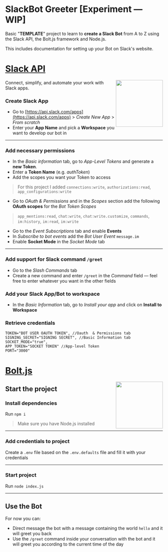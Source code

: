 # SlackBot Greeter [Experiment — WIP]
  
Basic "**TEMPLATE**" project to learn to **create a Slack Bot** from A to Z using the Slack API, the Bolt.js framework and Node.js.  

This includes documentation for setting up your Bot on Slack's website.

# [Slack API](https://api.slack.com/apps)

<img align="right" src="https://upload.wikimedia.org/wikipedia/commons/thumb/d/d5/Slack_icon_2019.svg/2048px-Slack_icon_2019.svg.png" height="150px">

Connect, simplify, and automate your work with Slack apps.

### Create Slack App

- Go to [https://api.slack.com/apps](https://api.slack.com/apps) > _Create New App_ > _From scratch_
- Enter your **App Name** and pick a **Workspace** you want to develop our bot in

---

### Add necessary permissions

- In the _Basic information_ tab, go to _App-Level Tokens_ and generate a **new Token**.
- Enter a **Token Name** (e.g. _authToken_)
- Add the scopes you want your Token to access

> For this project I added `connections:write`, `authorizations:read`, `app_configurations:write`

- Go to _OAuth & Permissions_ and in the _Scopes_ section add the following **OAuth scopes** for the _Bot Token Scopes_

> `app_mentions:read`, `chat:write`, `chat:write.customize`, `commands`, `im:history`, `im:read`, `im:write`

- Go to the _Event Subscriptions_ tab and enable **Events**
- In _Subscribe to bot events_ add the _Bot User Event_ `message.im`
- Enable **Socket Mode** in the _Socket Mode_ tab

---

### Add support for Slack command `/greet`

- Go to the _Slash Commands_ tab
- Create a new command and enter `/greet` in the _Command_ field — feel free to enter whatever you want in the other fields

### Add your Slack App/Bot to workspace

- In the _Basic Information_ tab, go to _Install your app_ and click on **Install to Workspace**

### Retrieve credentials

```
TOKEN="BOT USER OAUTH TOKEN", //Oauth  & Permissions tab
SIGNING_SECRET="SIGNING SECRET", //Basic Information tab
SOCKET_MODE="true",
APP_TOKEN="SOCKET TOKEN" //App-level Token
PORT="3000"
```

# [Bolt.js](https://slack.dev/bolt-js/tutorial/getting-started)

<img align="right" src="https://a.slack-edge.com/90e9e3/img/api/bolt/bolt-js-logo.svg" height="150px">

## Start the project

### Install dependencies

Run `npm i`

> Make sure you have Node.js installed

---

### Add credentials to project

Create a `.env` file based on the `.env.defaults` file and fill it with your credentials

---

### Start project

Run `node index.js`

---

## Use the Bot

For now you can:

- Direct message the bot with a message containing the world `hello` and it will greet you back
- Use the `/greet` command inside your conversation with the bot and it will greet you according to the current time of the day
